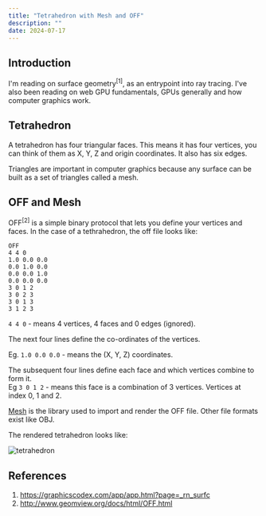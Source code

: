 ```yaml
---
title: "Tetrahedron with Mesh and OFF"
description: ""
date: 2024-07-17
---
```


## Introduction
I'm reading on surface geometry<sup>[1]</sup>, as an entrypoint into ray tracing. I've also been reading on web GPU fundamentals, GPUs generally and how computer graphics work. 

## Tetrahedron
A tetrahedron has four triangular faces. This means it has four vertices, you can think of them as X, Y, Z and origin coordinates. It also has six edges. 

Triangles are important in computer graphics because any surface can be built as a set of triangles called a mesh. 

## OFF and Mesh
OFF<sup>[2]</sup> is a simple binary protocol that lets you define your vertices and faces. In the case of a tethrahedron, the off file looks like:
```off
OFF
4 4 0
1.0 0.0 0.0 
0.0 1.0 0.0 
0.0 0.0 1.0 
0.0 0.0 0.0
3 0 1 2
3 0 2 3
3 0 1 3
3 1 2 3

```
`4 4 0` - means 4 vertices, 4 faces and 0 edges (ignored). <br>

The next four lines define the co-ordinates of the vertices. <br>

Eg. `1.0 0.0 0.0` - means the (X, Y, Z) coordinates. <br>

The subsequent four lines define each face and which vertices combine to form it. <br>
Eg `3 0 1 2` - means this face is a combination of 3 vertices. Vertices at index 0, 1 and 2. 

[Mesh](https://www.meshlab.net/) is the library used to import and render the OFF file. Other file formats exist like OBJ. 

The rendered tetrahedron looks like:

![tetrahedron](https://res.cloudinary.com/pbaba/image/upload/v1721203830/Screen_Recording_2024-07-17_at_09.06.49_tcuctk.gif)

## References
1. https://graphicscodex.com/app/app.html?page=_rn_surfc
2. http://www.geomview.org/docs/html/OFF.html